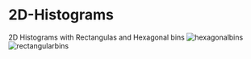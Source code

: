 # 2D-Histograms
2D Histograms with Rectangulas and Hexagonal bins
![hexagonalbins](https://user-images.githubusercontent.com/26146801/32703378-ede8fecc-c81a-11e7-82f9-0f90068de59b.png)
![rectangularbins](https://user-images.githubusercontent.com/26146801/32703379-ee288470-c81a-11e7-8b96-8dcaf2e20184.png)
